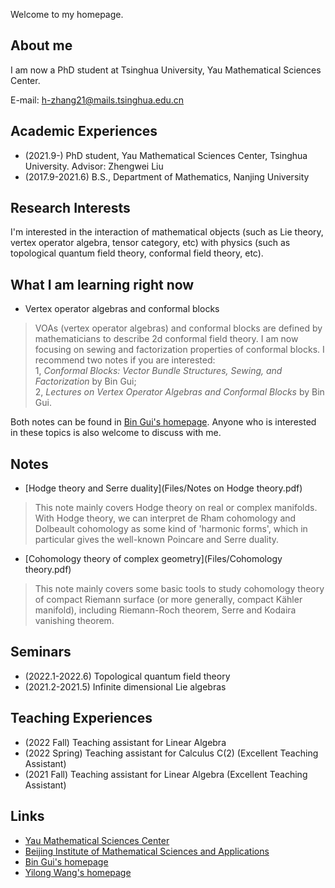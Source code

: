 Welcome to my homepage.

## About me

I am now a PhD student at Tsinghua University, Yau Mathematical Sciences Center.

E-mail: 
h-zhang21@mails.tsinghua.edu.cn


## Academic Experiences
- (2021.9-)  PhD student, Yau Mathematical Sciences Center, Tsinghua University. Advisor: Zhengwei Liu
- (2017.9-2021.6) B.S., Department of Mathematics, Nanjing University


##  Research Interests

I'm interested in the interaction of mathematical objects (such as Lie theory, vertex operator algebra, tensor category, etc) with physics (such as topological quantum field theory, conformal field theory, etc).

## What I am learning right now
- Vertex operator algebras and conformal blocks
> VOAs (vertex operator algebras) and conformal blocks are defined by mathematicians to describe 2d conformal field theory. I am now focusing on sewing and factorization properties of conformal blocks. I recommend two notes if you are interested:<br>
1, *Conformal Blocks: Vector Bundle Structures, Sewing, and Factorization* by Bin Gui;<br>
2, *Lectures on Vertex Operator Algebras and Conformal Blocks* by Bin Gui.

Both notes can be found in [Bin Gui's homepage](https://binguimath.github.io). Anyone who is interested in these topics is also welcome to discuss with me.

## Notes
- [Hodge theory and Serre duality](Files/Notes on Hodge theory.pdf)
> This note mainly covers Hodge theory on real or complex manifolds. With Hodge theory, we can interpret de Rham cohomology and Dolbeault cohomology as some kind of 'harmonic forms', which in particular gives the well-known Poincare and Serre duality.<br>
- [Cohomology theory of complex geometry](Files/Cohomology theory.pdf)
> This note mainly covers some basic tools to study cohomology theory of compact Riemann surface (or more generally, compact Kähler manifold), including Riemann-Roch theorem, Serre and Kodaira vanishing theorem.

## Seminars
- (2022.1-2022.6) Topological quantum field theory
- (2021.2-2021.5) Infinite dimensional Lie algebras

## Teaching Experiences
- (2022 Fall) Teaching assistant for Linear Algebra
- (2022 Spring) Teaching assistant for Calculus C(2) (Excellent Teaching Assistant)
- (2021 Fall) Teaching assistant for Linear Algebra (Excellent Teaching Assistant)

## Links
- [Yau Mathematical Sciences Center](https://ymsc.tsinghua.edu.cn)
- [Beijing Institute of Mathematical Sciences and Applications](http://www.bimsa.cn)
- [Bin Gui's homepage](https://binguimath.github.io)
- [Yilong Wang's homepage](https://yilongwang11.github.io)
